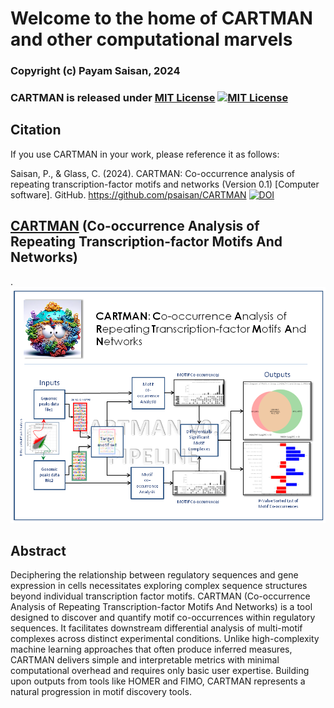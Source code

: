 # Welcome to the home of CARTMAN and other computational marvels

### Copyright (c) Payam Saisan, 2024
### CARTMAN is released under [MIT License](https://github.com/psaisan/CARTMAN/blob/main/LICENSE)   [![MIT License](https://img.shields.io/badge/License-MIT-yellow.svg)](https://github.com/psaisan/CARTMAN/blob/main/LICENSE)



## Citation   

If you use CARTMAN in your work, please reference it as follows:

Saisan, P., & Glass, C. (2024). CARTMAN: Co-occurrence analysis of repeating transcription-factor motifs and networks (Version 0.1) [Computer software]. GitHub. https://github.com/psaisan/CARTMAN [![DOI](https://zenodo.org/badge/DOI/10.5281/zenodo.13863034.svg)]()

## **[CARTMAN](https://github.com/psaisan/CARTMAN)**  (Co-occurrence Analysis of Repeating Transcription-factor Motifs And Networks)
.
![CARTMAN Screenshot](https://raw.githubusercontent.com/psaisan/CARTMAN/main/Images/pipeline0.2.PNG)

## Abstract

Deciphering the relationship between regulatory sequences and gene expression in cells necessitates exploring complex sequence structures beyond individual transcription factor motifs. CARTMAN (Co-occurrence Analysis of Repeating Transcription-factor Motifs And Networks) is a tool designed to discover and quantify motif co-occurrences within regulatory sequences. It facilitates downstream differential analysis of multi-motif complexes across distinct experimental conditions. Unlike high-complexity machine learning approaches that often produce inferred measures, CARTMAN delivers simple and interpretable metrics with minimal computational overhead and requires only basic user expertise. Building upon outputs from tools like HOMER and FIMO, CARTMAN represents a natural progression in motif discovery tools.


